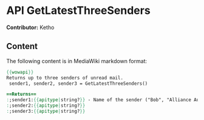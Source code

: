 # API GetLatestThreeSenders

**Contributor:** Ketho

## Content

The following content is in MediaWiki markdown format:

```mediawiki
{{wowapi}}
Returns up to three senders of unread mail.
 sender1, sender2, sender3 = GetLatestThreeSenders()

==Returns==
:;sender1:{{apitype|string?}} - Name of the sender ("Bob", "Alliance Auction House", ...), or nil if unavailable.
:;sender2:{{apitype|string?}}
:;sender3:{{apitype|string?}}
```